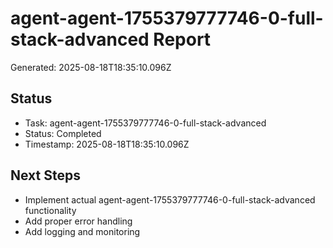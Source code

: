 # agent-agent-1755379777746-0-full-stack-advanced Report

Generated: 2025-08-18T18:35:10.096Z

## Status
- Task: agent-agent-1755379777746-0-full-stack-advanced
- Status: Completed
- Timestamp: 2025-08-18T18:35:10.096Z

## Next Steps
- Implement actual agent-agent-1755379777746-0-full-stack-advanced functionality
- Add proper error handling
- Add logging and monitoring
